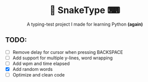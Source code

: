 <h1 align=center>🐍 SnakeType ⌨</h1>
<p align=center>A typing-test project I made for learning Python <b>(again)</b>

## TODO:
- [ ] Remove delay for cursor when pressing BACKSPACE
- [ ] Add support for multiple y-lines, word wrapping
- [ ] Add wpm and time elapsed
- [x] Add random words
- [ ] Optimize and clean code